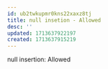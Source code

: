 ```yaml
---
id: ub2twkupmr0kns22xaxz8tj
title: null insetion - Allowed
desc: ''
updated: 1713637922197
created: 1713637915219
---
```



null insertion: Allowed